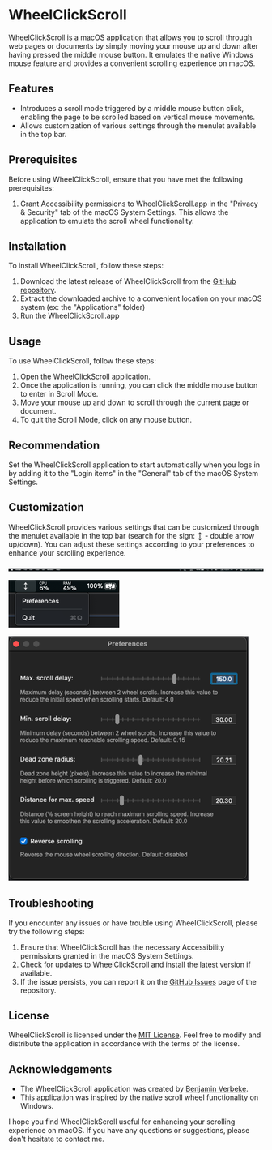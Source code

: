 # WheelClickScroll

WheelClickScroll is a macOS application that allows you to scroll through web pages or documents by simply moving your mouse up and down after having pressed the middle mouse button. It emulates the native Windows mouse feature and provides a convenient scrolling experience on macOS.

## Features

- Introduces a scroll mode triggered by a middle mouse button click, enabling the page to be scrolled based on vertical mouse movements.
- Allows customization of various settings through the menulet available in the top bar.

## Prerequisites

Before using WheelClickScroll, ensure that you have met the following prerequisites:

1. Grant Accessibility permissions to WheelClickScroll.app in the "Privacy & Security" tab of the macOS System Settings. This allows the application to emulate the scroll wheel functionality.

## Installation

To install WheelClickScroll, follow these steps:

1. Download the latest release of WheelClickScroll from the [GitHub repository](https://github.com/benjaminverbeke/WheelClickScroll).
2. Extract the downloaded archive to a convenient location on your macOS system (ex: the "Applications" folder)
3. Run the WheelClickScroll.app

## Usage

To use WheelClickScroll, follow these steps:

1. Open the WheelClickScroll application.
2. Once the application is running, you can click the middle mouse button to enter in Scroll Mode.
3. Move your mouse up and down to scroll through the current page or document.
4. To quit the Scroll Mode, click on any mouse button.

## Recommendation

Set the WheelClickScroll application to start automatically when you logs in by adding it to the "Login items" in the "General" tab of the macOS System Settings.

## Customization

WheelClickScroll provides various settings that can be customized through the menulet available in the top bar (search for the sign: ↕ - double arrow up/down). You can adjust these settings according to your preferences to enhance your scrolling experience.

![Menulet Icon](images/menulet-icon.png?raw=true "Menulet Icon")

![Menulet Menu](images/menulet-menu.png?raw=true "Menulet Menu")

![Preferences](images/preferences.png?raw=true "Preferences")

## Troubleshooting

If you encounter any issues or have trouble using WheelClickScroll, please try the following steps:

1. Ensure that WheelClickScroll has the necessary Accessibility permissions granted in the macOS System Settings.
2. Check for updates to WheelClickScroll and install the latest version if available.
3. If the issue persists, you can report it on the [GitHub Issues](https://github.com/benjaminverbeke/WheelClickScroll/issues) page of the repository.

## License

WheelClickScroll is licensed under the [MIT License](LICENSE). Feel free to modify and distribute the application in accordance with the terms of the license.

## Acknowledgements

- The WheelClickScroll application was created by [Benjamin Verbeke](https://github.com/benjaminverbeke).
- This application was inspired by the native scroll wheel functionality on Windows.

I hope you find WheelClickScroll useful for enhancing your scrolling experience on macOS. If you have any questions or suggestions, please don't hesitate to contact me.